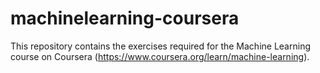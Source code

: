 # machinelearning-coursera
This repository contains the exercises required for the Machine Learning course on Coursera (https://www.coursera.org/learn/machine-learning). 
